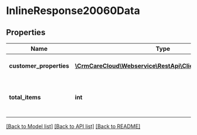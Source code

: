 # InlineResponse20060Data

## Properties
Name | Type | Description | Notes
------------ | ------------- | ------------- | -------------
**customer_properties** | [**\CrmCareCloud\Webservice\RestApi\Client\Model\Property[]**](Property.md) | List of all customer properties. | [optional] 
**total_items** | **int** | The number of all found customer properties. | [optional] 

[[Back to Model list]](../../README.md#documentation-for-models) [[Back to API list]](../../README.md#documentation-for-api-endpoints) [[Back to README]](../../README.md)

